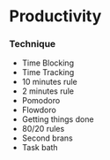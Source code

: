 # Productivity
### Technique
- Time Blocking
- Time Tracking
- 10 minutes rule
- 2 minutes rule
- Pomodoro
- Flowdoro
- Getting things done
- 80/20 rules
- Second brans
- Task bath